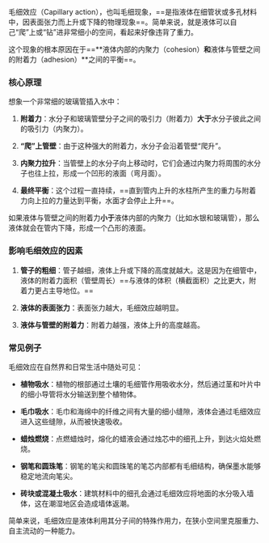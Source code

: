 毛细效应（Capillary action），也叫毛细现象，==是指液体在细管状或多孔材料中，因表面张力而上升或下降的物理现象==。简单来说，就是液体可以自己“爬”上或“钻”进非常细小的空间，看起来好像违背了重力。

这个现象的根本原因在于==**液体内部的内聚力（cohesion）**和**液体与管壁之间的附着力（adhesion）**之间的平衡==。

### 核心原理

想象一个非常细的玻璃管插入水中：

1. **附着力**：水分子和玻璃管壁分子之间的吸引力（附着力）**大于**水分子彼此之间的吸引力（内聚力）。
    
2. **“爬”上管壁**：由于这种强大的附着力，水分子会沿着管壁“爬升”。
    
3. **内聚力拉升**：当管壁上的水分子向上移动时，它们会通过内聚力将周围的水分子也往上拉，形成一个凹形的液面（弯月面）。
    
4. **最终平衡**：这个过程一直持续，==直到管内上升的水柱所产生的重力与附着力向上拉的力量达到平衡，水面才会停止上升==。
    

如果液体与管壁之间的附着力**小于**液体内部的内聚力（比如水银和玻璃管），那么液体就会在管内下降，形成一个凸形的液面。

### 影响毛细效应的因素

1. **管子的粗细**：管子越细，液体上升或下降的高度就越大。这是因为在细管中，液体的附着力面积（管壁周长）==与液体的体积（横截面积）之比更大，附着力更占主导地位。==
    
2. **液体的表面张力**：表面张力越大，毛细效应越明显。
    
3. **液体与管壁的附着力**：附着力越强，液体上升的高度越高。
    

### 常见例子

毛细效应在自然界和日常生活中随处可见：

- **植物吸水**：植物的根部通过土壤的毛细管作用吸收水分，然后通过茎和叶片中的细小导管将水分输送到整个植物体。
    
- **毛巾吸水**：毛巾和海绵中的纤维之间有大量的细小缝隙，液体会通过毛细效应进入这些缝隙，从而被快速吸收。
    
- **蜡烛燃烧**：点燃蜡烛时，熔化的蜡液会通过烛芯中的细孔上升，到达火焰处燃烧。
    
- **钢笔和圆珠笔**：钢笔的笔尖和圆珠笔的笔芯内部都有毛细结构，确保墨水能够稳定地流向笔尖。
    
- **砖块或混凝土吸水**：建筑材料中的细孔会通过毛细效应将地面的水分吸入墙体，这在潮湿地区会造成墙体返潮。
    

简单来说，毛细效应是液体利用其分子间的特殊作用力，在狭小空间里克服重力、自主流动的一种能力。
